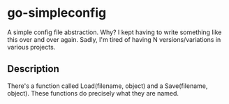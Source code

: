 go-simpleconfig
===============

A simple config file abstraction. Why? I kept having to write something like this over and over again. Sadly, I'm tired of having N versions/variations in various projects.

Description
-----------

There's a function called Load(filename, object) and a Save(filename, object). These functions do precisely what they are named.